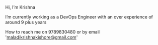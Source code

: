 Hi, I’m Krishna

I’m currently working as a DevOps Engineer with an over experience of around 9 plus years

How to reach me on 9789830480 or by email 'maladikrishnakishore@gmail.com'
